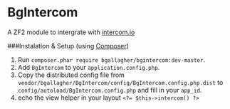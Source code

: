 BgIntercom
==========

A ZF2 module to intergrate with [intercom.io](http://intercom.io)

###Instalation & Setup (using [Composer](http://getcomposer.org))
 1. Run `composer.phar require bgallagher/bgintercom:dev-master`.
 2. Add `BgIntercom` to your `application.config.php`.
 3. Copy the distributed config file from `vendor/bgallagher/BgIntercom/config/BgIntercom.config.php.dist` to `config/autoload/BgIntercom.config.php` and fill in your `app_id`.
 4. echo the view helper in your layout `<?= $this->intercom() ?>`
